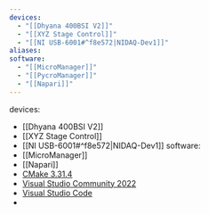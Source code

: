 ```yaml
---
devices:
  - "[[Dhyana 400BSI V2]]"
  - "[[XYZ Stage Control]]"
  - "[[NI USB-6001#^f8e572|NIDAQ-Dev1]]"
aliases: 
software:
  - "[[MicroManager]]"
  - "[[PycroManager]]"
  - "[[Napari]]"
---
```


devices:
  - [[Dhyana 400BSI V2]]
  - [[XYZ Stage Control]]
  - [[NI USB-6001#^f8e572|NIDAQ-Dev1]]
software:
  - [[MicroManager]]
  - [[Napari]]
  - [CMake 3.31.4](https://cmake.org/download/)
  - [Visual Studio Community 2022](https://visualstudio.microsoft.com/downloads/)
  - [Visual Studio Code](https://code.visualstudio.com/download)
  - 